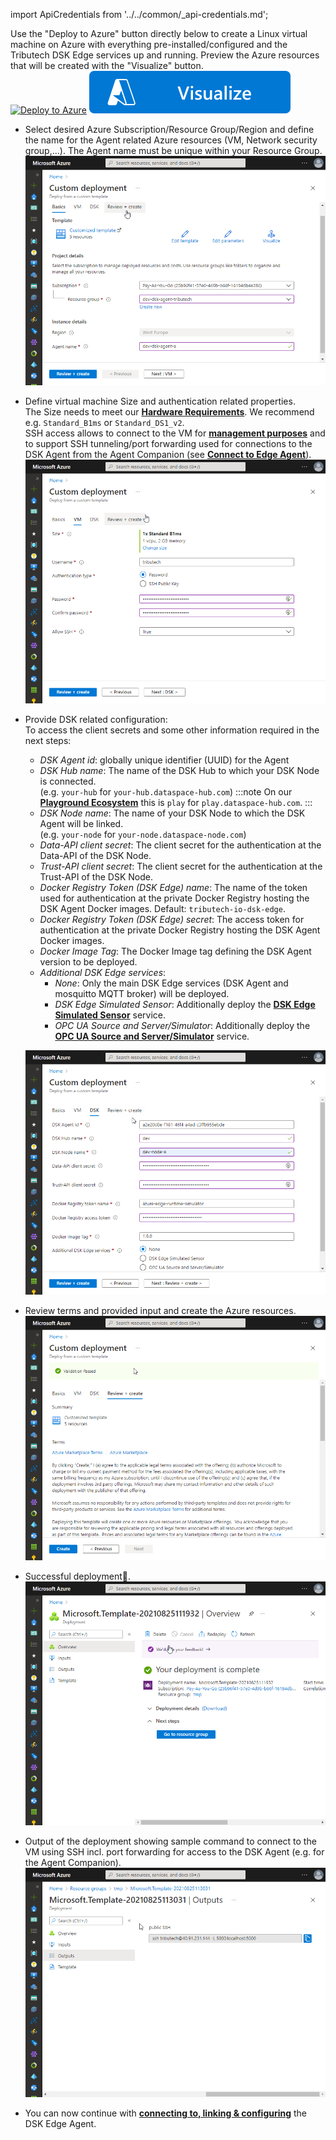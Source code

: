 import ApiCredentials from '../../common/\_api-credentials.md';

Use the "Deploy to Azure" button directly below to create a Linux virtual machine on Azure with everything pre-installed/configured and the Tributech DSK Edge services up and running.
Preview the Azure resources that will be created with the "Visualize" button.  
[![Deploy to Azure](https://aka.ms/deploytoazurebutton)](https://portal.azure.com/#create/Microsoft.Template/uri/https%3A%2F%2Fraw.githubusercontent.com%2Ftributech-solutions%2Ftributech-dsk-docs%2Fmaster%2Fdeployments%2Fdsk-agent%2Fazuredeploy.json/createUIDefinitionUri/https%3A%2F%2Fraw.githubusercontent.com%2Ftributech-solutions%2Ftributech-dsk-docs%2Fmaster%2Fdeployments%2Fdsk-agent%2FcreateUiDefinition.json)
[![Visualize](https://raw.githubusercontent.com/Azure/azure-quickstart-templates/master/1-CONTRIBUTION-GUIDE/images/visualizebutton.svg?sanitize=true)](http://armviz.io/#/?load=https%3A%2F%2Fraw.githubusercontent.com%2Ftributech-solutions%2Ftributech-dsk-docs%2Fmaster%2Fdeployments%2Fdsk-agent%2Fazuredeploy.json)

- Select desired Azure Subscription/Resource Group/Region and define the name for the Agent related Azure resources (VM, Network security group,...). The Agent name must be unique within your Resource Group.
  ![Agent deployment - Provide basic data](./img/agent-docker-deploy-1.png)
- Define virtual machine Size and authentication related properties.  
  The Size needs to meet our [**Hardware Requirements**](./overview.md#hardware-requirements). We recommend e.g. `Standard_B1ms` or `Standard_DS1_v2`.  
  SSH access allows to connect to the VM for [**management purposes**](./docker-compose.mdx#docker-compose-commands) and to support SSH tunneling/port forwarding used for connections to the DSK Agent from the Agent Companion (see [**Connect to Edge Agent**](../agent_companion.mdx#connect-to-edge-agent)).  
  ![Agent deployment - Provide VM data](./img/agent-docker-deploy-2.png)
- Provide DSK related configuration:  
  To access the client secrets and some other information required in the next steps:
    <ApiCredentials />
  - _DSK Agent id_: globally unique identifier (UUID) for the Agent
  - _DSK Hub name_: The name of the DSK Hub to which your DSK Node is connected.  
    (e.g. `your-hub` for `your-hub.dataspace-hub.com`)
    :::note
    On our [**Playground Ecosystem**](https://tributech.io/playground) this is `play` for `play.dataspace-hub.com`.
    :::
  - _DSK Node name_: The name of your DSK Node to which the DSK Agent will be linked.  
    (e.g. `your-node` for `your-node.dataspace-node.com`)
  - _Data-API client secret_: The client secret for the authentication at the Data-API of the DSK Node.  
  - _Trust-API client secret_: The client secret for the authentication at the Trust-API of the DSK Node.
  - _Docker Registry Token (DSK Edge) name_: The name of the token used for authentication at the private Docker Registry hosting the DSK Agent Docker images. Default: `tributech-io-dsk-edge`.
  - _Docker Registry Token (DSK Edge) secret_: The access token for authentication at the private Docker Registry hosting the DSK Agent Docker images.
  - _Docker Image Tag_: The Docker Image tag defining the DSK Agent version to be deployed.
  - _Additional DSK Edge services_:
    - _None_: Only the main DSK Edge services (DSK Agent and mosquitto MQTT broker) will be deployed.
    - _DSK Edge Simulated Sensor_: Additionally deploy the [**DSK Edge Simulated Sensor**](./sources/simulated.mdx) service.
    - _OPC UA Source and Server/Simulator_: Additionally deploy the [**OPC UA Source and Server/Simulator**](./sources/opc-ua.mdx) service.

  ![Agent deployment - Provide DSK data](./img/agent-docker-deploy-3.png)

- Review terms and provided input and create the Azure resources.
  ![Agent deployment - Review + Create](./img/agent-docker-deploy-4.png)
- Successful deployment🎉.
  ![Agent deployment - Successful deployment](./img/agent-docker-deploy-5.png)
- Output of the deployment showing sample command to connect to the VM using SSH incl. port forwarding for access to the DSK Agent (e.g. for the Agent Companion).
  ![Agent deployment - Deployment output](./img/agent-docker-deploy-6.png)
- You can now continue with [**connecting to, linking & configuring**](../agent_companion.mdx#agent-companion-connect) the DSK Edge Agent.
